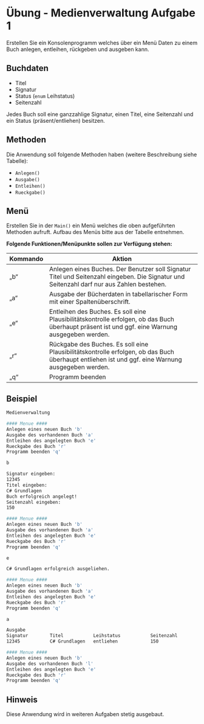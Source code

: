 # Übung - Medienverwaltung Aufgabe 1

Erstellen Sie ein Konsolenprogramm welches über ein Menü Daten zu einem Buch anlegen, entleihen, rückgeben und ausgeben kann.

## Buchdaten

* Titel
* Signatur
* Status (`enum` Leihstatus)
* Seitenzahl

Jedes Buch soll eine ganzzahlige Signatur, einen Titel, eine Seitenzahl und ein Status (präsent/entliehen) besitzen.

## Methoden

Die Anwendung soll folgende Methoden haben (weitere Beschreibung siehe Tabelle):

* `Anlegen()`
* `Ausgabe()`
* `Entleihen()`
* `Rueckgabe()`

## Menü

Erstellen Sie in der `Main()` ein Menü welches die oben aufgeführten Methoden aufruft. Aufbau des Menüs bitte aus der Tabelle entnehmen.

**Folgende Funktionen/Menüpunkte sollen zur Verfügung stehen:**

|Kommando    | Aktion
-------------|----------
|„b“| Anlegen eines Buches. Der Benutzer soll Signatur Titel und Seitenzahl eingeben. Die Signatur und Seitenzahl darf nur aus Zahlen bestehen.|
|„a“| Ausgabe der Bücherdaten in tabellarischer Form mit einer Spaltenüberschrift.|
|„e“| Entleihen des Buches. Es soll eine Plausibilitätskontrolle erfolgen, ob das Buch überhaupt präsent ist und ggf. eine Warnung ausgegeben werden.|
|„r“| Rückgabe des Buches. Es soll eine Plausibilitätskontrolle erfolgen, ob das Buch überhaupt entliehen ist und ggf. eine Warnung ausgegeben werden.|
|„q“| Programm beenden|

## Beispiel

```bash
Medienverwaltung

#### Menue ####
Anlegen eines neuen Buch 'b'
Ausgabe des vorhandenen Buch 'a'
Entleihen des angelegten Buch 'e'
Rueckgabe des Buch 'r'
Programm beenden 'q'

b

Signatur eingeben:
12345
Titel eingeben:
C# Grundlagen
Buch erfolgreich angelegt!
Seitenzahl eingeben:
150

#### Menue ####
Anlegen eines neuen Buch 'b'
Ausgabe des vorhandenen Buch 'a'
Entleihen des angelegten Buch 'e'
Rueckgabe des Buch 'r'
Programm beenden 'q'

e

C# Grundlagen erfolgreich ausgeliehen.

#### Menue ####
Anlegen eines neuen Buch 'b'
Ausgabe des vorhandenen Buch 'a'
Entleihen des angelegten Buch 'e'
Rueckgabe des Buch 'r'
Programm beenden 'q'

a

Ausgabe
Signatur        Titel           Leihstatus           Seitenzahl
12345           C# Grundlagen   entliehen            150

#### Menue ####
Anlegen eines neuen Buch 'b'
Ausgabe des vorhandenen Buch 'l'
Entleihen des angelegten Buch 'e'
Rueckgabe des Buch 'r'
Programm beenden 'q'
```

## Hinweis

Diese Anwendung wird in weiteren Aufgaben stetig ausgebaut.
